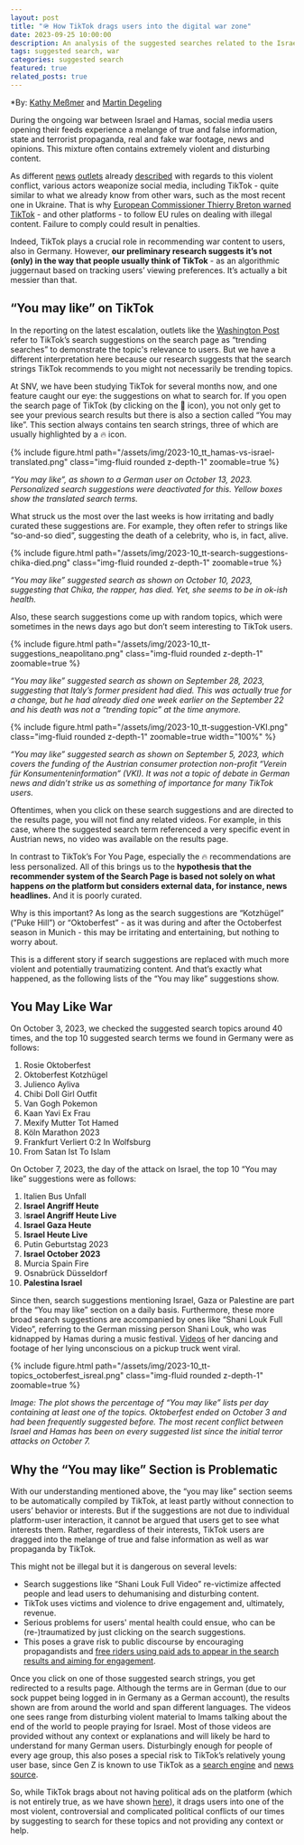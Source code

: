 ```yaml
---
layout: post
title: "🪖 How TikTok drags users into the digital war zone"
date: 2023-09-25 10:00:00
description: An analysis of the suggested searches related to the Israel-Hamas War
tags: suggested search, war
categories: suggested search
featured: true
related_posts: true
---
```

*By: [Kathy Meßmer](https://www.stiftung-nv.de/en/person/dr-anna-katharina-messmer) and [Martin Degeling](https://www.stiftung-nv.de/en/person/dr-martin-degeling)

During the ongoing war between Israel and Hamas, social media users opening their feeds experience a melange of true and false information, state and terrorist propaganda, real and fake war footage, news and opinions. This mixture often contains extremely violent and disturbing content. 

As different [news](https://www.washingtonpost.com/technology/2023/10/11/tiktok-youtube-israel-hamas-content-moderation/) [outlets](https://www.bloomberg.com/news/newsletters/2023-10-10/tiktok-videos-of-israel-palestine-conflict-show-new-role-for-the-platform) already [described](https://www.tagesschau.de/faktenfinder/israel-hamas-fakes-100.html) with regards to this violent conflict, various actors weaponize social media, including TikTok - quite similar to what we already know from other wars, such as the most recent one in Ukraine. That is why [European Commissioner Thierry Breton warned TikTok](https://edition.cnn.com/2023/10/12/tech/eu-tiktok-israel-hamas-disinformation/index.html) - and other platforms - to follow EU rules on dealing with illegal content. Failure to comply could result in penalties.

Indeed, TikTok plays a crucial role in recommending war content to users, also in Germany. However, **our preliminary research suggests it’s not (only) in the way that people usually think of TikTok** - as an algorithmic juggernaut based on tracking users’ viewing preferences. It’s actually a bit messier than that.

## “You may like” on TikTok

In the reporting on the latest escalation, outlets like the [Washington Post](https://www.washingtonpost.com/technology/2023/10/11/tiktok-youtube-israel-hamas-content-moderation/) refer to TikTok’s search suggestions on the search page as “trending searches” to demonstrate the topic's relevance to users. But we have a different interpretation here because our research suggests that the search strings TikTok recommends to you might not necessarily be trending topics. 

At SNV, we have been studying TikTok for several months now, and one feature caught our eye: the suggestions on what to search for. If you open the search page of TikTok (by clicking on the 🔎 icon), you not only get to see your previous search results but there is also a section called “You may like”. This section always contains ten search strings, three of which are usually highlighted by a 🔥 icon.

<div class="row justify-content-sm-center"><div class="col-sm-5 mt-4 mt-md-0">
{% include figure.html path="/assets/img/2023-10_tt_hamas-vs-israel-translated.png" class="img-fluid rounded z-depth-1" zoomable=true %} 
</div></div>

*“You may like”, as shown to a German user on October 13, 2023. Personalized search suggestions were deactivated for this. Yellow boxes show the translated search terms.*

What struck us the most over the last weeks is how irritating and badly curated these suggestions are. For example, they often refer to strings like “so-and-so died”, suggesting the death of a celebrity, who is, in fact, alive.

<div class="row justify-content-sm-center"><div class="col-sm-5 mt-4 mt-md-1">
{% include figure.html path="/assets/img/2023-10_tt-search-suggestions-chika-died.png" class="img-fluid rounded z-depth-1" zoomable=true %} 
</div></div>

*“You may like” suggested search as shown on October 10, 2023, suggesting that Chika, the rapper, has died. Yet, she seems to be in ok-ish health.*

Also, these search suggestions come up with random topics, which were sometimes in the news days ago but don’t seem interesting to TikTok users. 

<div class="row justify-content-sm-center"><div class="col-sm-4 mt-3 mt-md-0">
{% include figure.html path="/assets/img/2023-10_tt-suggestions_neapolitano.png" class="img-fluid rounded z-depth-1" zoomable=true %} 
</div></div>

*“You may like” suggested search as shown on September 28, 2023, suggesting that Italy’s former president had died. This was actually true for a change, but he had already died one week earlier on the September 22 and his death was not a “trending topic” at the time anymore.*

<div class="row justify-content-sm-center"><div class="col-sm-4 mt-3 mt-md-0">
{% include figure.html path="/assets/img/2023-10_tt-suggestion-VKI.png" class="img-fluid rounded z-depth-1" zoomable=true width="100%"   %} 
</div></div>

*“You may like” suggested search as shown on September 5, 2023, which covers the funding of the Austrian consumer protection non-profit “Verein für Konsumenteninformation” (VKI). It was not a topic of debate in German news and didn’t strike us as something of importance for many TikTok users.*

Oftentimes, when you click on these search suggestions and are directed to the results page, you will not find any related videos. For example, in this case, where the suggested search term referenced a very specific event in Austrian news, no video was available on the results page.

In contrast to TikTok’s For You Page, especially the 🔥 recommendations are less personalized. All of this brings us to the **hypothesis that the recommender system of the Search Page is based not solely on what happens *on* the platform but considers external data, for instance, news headlines.** And it is poorly curated.

Why is this important? As long as the search suggestions are “Kotzhügel” (”Puke Hill”) or “Oktoberfest” - as it was during and after the Octoberfest season in Munich - this may be irritating and entertaining, but nothing to worry about.

This is a different story if search suggestions are replaced with much more violent and potentially traumatizing content. And that’s exactly what happened, as the following lists of the “You may like” suggestions show.

## You May Like War

On October 3, 2023, we checked the suggested search topics around 40 times, and the top 10 suggested search terms we found in Germany were as follows:

1. Rosie Oktoberfest
2. Oktoberfest Kotzhügel     
3. Julienco Ayliva
4. Chibi Doll Girl Outfit
5. Van Gogh Pokemon
6. Kaan Yavi Ex Frau 
7. Mexify Mutter Tot Hamed
8. Köln Marathon 2023
9. Frankfurt Verliert 0:2 In Wolfsburg
10. From Satan Ist To Islam

On October 7, 2023, the day of the attack on Israel, the top 10 “You may like” suggestions were as follows:

1. Italien Bus Unfall
2. **Israel Angriff Heute**
3. I**srael Angriff Heute Live**
4. **Israel Gaza Heute**
5.  **Israel Heute Live**
6. Putin Geburtstag 2023
7. **Israel October 2023**
8. Murcia Spain Fire
9. Osnabrück Düsseldorf
10. **Palestina Israel**

Since then, search suggestions mentioning Israel, Gaza or Palestine are part of the “You may like” section on a daily basis. Furthermore, these more broad search suggestions are accompanied by ones like “Shani Louk Full Video”, referring to the German missing person Shani Louk, who was kidnapped by Hamas during a music festival. [Videos](https://edition.cnn.com/2023/10/07/middleeast/israel-gaza-fighting-hamas-attack-music-festival-intl-hnk/index.html) of her dancing and footage of her lying unconscious on a pickup truck went viral.

{% include figure.html path="/assets/img/2023-10_tt-topics_octoberfest_isreal.png" class="img-fluid rounded z-depth-1" zoomable=true %} 

*Image: The plot shows the percentage of “You may like” lists per day containing at least one of the topics. Oktoberfest ended on October 3 and had been frequently suggested before. The most recent conflict between Israel and Hamas has been on every suggested list since the initial terror attacks on October 7.*

## Why the “You may like” Section is Problematic

With our understanding mentioned above, the “you may like” section seems to be automatically compiled by TikTok, at least partly without connection to users’ behavior or interests. But if the suggestions are not due to individual platform-user interaction, it cannot be argued that users get to see what interests them. Rather, regardless of their interests, TikTok users are dragged into the melange of true and false information as well as war propaganda by TikTok.

This might not be illegal but it is dangerous on several levels:

- Search suggestions like “Shani Louk Full Video” re-victimize affected people and lead users to dehumanising and disturbing content.
- TikTok uses victims and violence to drive engagement and, ultimately, revenue.
- Serious problems for users' mental health could ensue, who can be (re-)traumatized by just clicking on the search suggestions.
- This poses a grave risk to public discourse by encouraging propagandists and [free riders using paid ads to appear in the search results and aiming for engagement](https://fortune.com/2023/10/12/tiktok-paid-promoted-videos-platform-israel-palestine-hamas-misinformation/).

Once you click on one of those suggested search strings, you get redirected to a results page. Although the terms are in German (due to our sock puppet being logged in in Germany as a German account), the results shown are from around the world and span different languages. The videos one sees range from disturbing violent material to Imams talking about the end of the world to people praying for Israel. Most of those videos are provided without any context or explanations and will likely be hard to understand for many German users. Disturbingly enough for people of every age group, this also poses a special risk to TikTok’s relatively young user base, since Gen Z is known to use TikTok as a [search engine](https://www.nytimes.com/2022/09/16/technology/gen-z-tiktok-search-engine.html) and [news source](https://reutersinstitute.politics.ox.ac.uk/sites/default/files/2023-06/Digital_News_Report_2023.pdf). 

So, while TikTok brags about not having political ads on the platform (which is not entirely true, as we have shown [here](https://tiktok-audit.com/blog/2023/We-found-100-political-ads-on-TikTok-Germany/)), it drags users into one of the most violent, controversial and complicated political conflicts of our times by suggesting to search for these topics and not providing any context or help.
